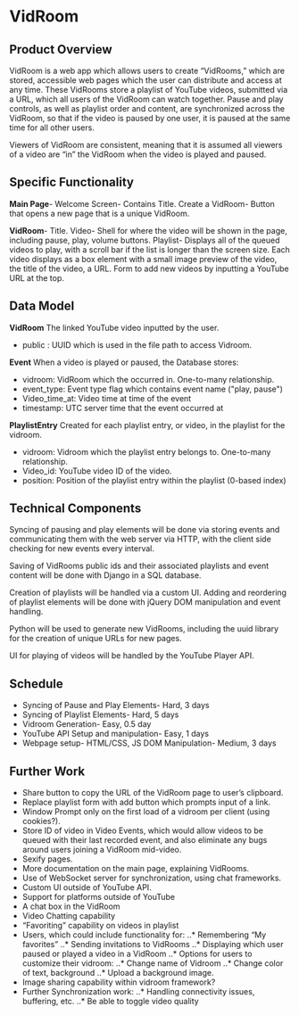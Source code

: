 # VidRoom

## Product Overview
VidRoom is a web app which allows users to create “VidRooms,” which are stored,
accessible web pages which the user can distribute and access at any time. These
VidRooms store a playlist of YouTube videos, submitted via a URL, which all
users of the VidRoom can watch together. Pause and play controls, as well as
playlist order and content, are synchronized across the VidRoom, so that if the
video is paused by one user, it is paused at the same time for all other users.

Viewers of VidRoom are consistent, meaning that it is assumed all viewers of a
video are “in” the VidRoom when the video is played and paused.

## Specific Functionality
**Main Page**- Welcome Screen- Contains Title. Create a VidRoom-
Button that opens a new page that is a unique VidRoom.

**VidRoom**- Title. Video- Shell for where the video will be shown in the page,
including pause, play, volume buttons. Playlist- Displays all of the queued
videos to play, with a scroll bar if the list is longer than the screen size.
Each video displays as a box element with a small image preview of the video,
the title of the video, a URL. Form to add new videos by inputting a YouTube
URL at the top.

## Data Model
**VidRoom**
The linked YouTube video inputted by the user.
- public : UUID which is used in the file path to access Vidroom.

**Event**
When a video is played or paused, the Database stores:
- vidroom: VidRoom which the occurred in. One-to-many relationship.
- event_type: Event type flag which contains event name ("play, pause")
- Video_time_at: Video time at time of the event
- timestamp: UTC server time that the event occurred at

**PlaylistEntry**
Created for each playlist entry, or video, in the playlist for the vidroom.
- vidroom: Vidroom which the playlist entry belongs to. One-to-many relationship.
- Video_id: YouTube video ID of the video.
- position: Position of the playlist entry within the playlist (0-based index)


## Technical Components
Syncing of pausing and play elements will be done via storing events and
communicating them with the web server via HTTP, with the client side checking
for new events every interval.

Saving of VidRooms public ids and their associated playlists and event content
will be done with Django in a SQL database.

Creation of playlists will be handled via a custom UI. Adding and reordering of
playlist elements will be done with jQuery DOM manipulation and event handling.

Python will be used to generate new VidRooms, including the uuid library for the
creation of unique URLs for new pages.

UI for playing of videos will be handled by the YouTube Player API.

## Schedule
- Syncing of Pause and Play Elements- Hard, 3 days
- Syncing of Playlist Elements- Hard, 5 days
- Vidroom Generation- Easy, 0.5 day
- YouTube API Setup and manipulation- Easy, 1 days
- Webpage setup- HTML/CSS, JS DOM Manipulation- Medium, 3 days

## Further Work
- Share button to copy the URL of the VidRoom page to user’s clipboard.
- Replace playlist form with add button which prompts input of a link.
- Window Prompt only on the first load of a vidroom per client (using cookies?).
- Store ID of video in Video Events, which would allow videos to be queued with
their last recorded event, and also eliminate any bugs around users joining a
VidRoom mid-video.
- Sexify pages.
- More documentation on the main page, explaining VidRooms.
- Use of WebSocket server for synchronization, using chat frameworks.
- Custom UI outside of YouTube API.
- Support for platforms outside of YouTube
- A chat box in the VidRoom
- Video Chatting capability
- “Favoriting” capability on videos in playlist
- Users, which could include functionality for:
..* Remembering “My favorites”
..* Sending invitations to VidRooms
..* Displaying which user paused or played a video in a VidRoom
..* Options for users to customize their vidroom:
..* Change name of Vidroom
..* Change color of text, background
..* Upload a background image.
- Image sharing capability within vidroom framework?
- Further Synchronization work:
..* Handling connectivity issues, buffering, etc.
..* Be able to toggle video quality
